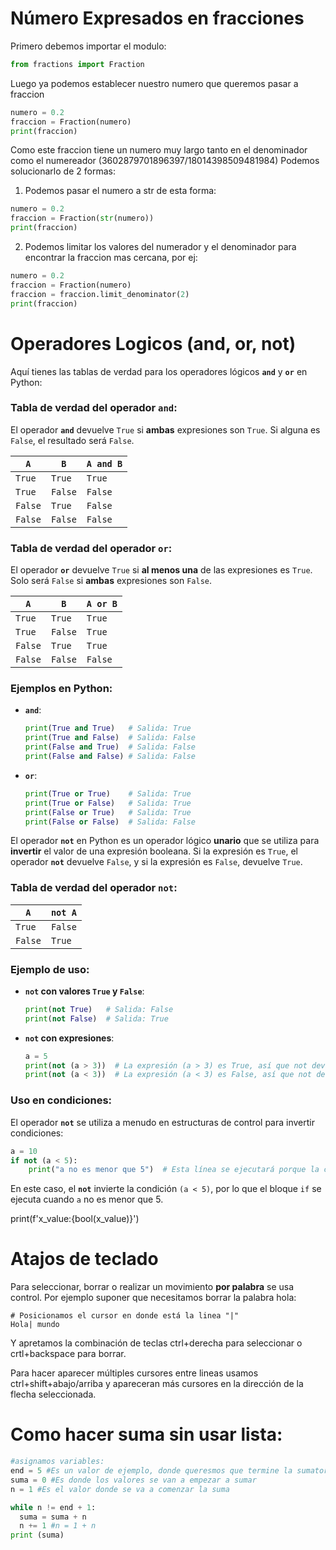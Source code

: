 # Número Expresados en fracciones

Primero debemos importar el modulo:
```py
from fractions import Fraction
```
Luego ya podemos establecer nuestro numero que queremos pasar a fraccion
```py
numero = 0.2
fraccion = Fraction(numero)
print(fraccion)
```
Como este fraccion tiene un numero muy largo tanto en el denominador como el numereador (3602879701896397/18014398509481984)
Podemos solucionarlo de 2 formas:
1. Podemos pasar el numero a str de esta forma:
```py
numero = 0.2
fraccion = Fraction(str(numero))
print(fraccion)
```
2. Podemos limitar los valores del numerador y el denominador para encontrar la fraccion mas cercana, por ej:
```py
numero = 0.2
fraccion = Fraction(numero)
fraccion = fraccion.limit_denominator(2)
print(fraccion)
```


# Operadores Logicos (and, or, not)
Aquí tienes las tablas de verdad para los operadores lógicos **`and`** y **`or`** en Python:

### Tabla de verdad del operador **`and`**:

El operador **`and`** devuelve `True` si **ambas** expresiones son `True`. Si alguna es `False`, el resultado será `False`.

| `A`     | `B`     | `A and B` |
|---------|---------|-----------|
| `True`  | `True`  | `True`    |
| `True`  | `False` | `False`   |
| `False` | `True`  | `False`   |
| `False` | `False` | `False`   |

### Tabla de verdad del operador **`or`**:

El operador **`or`** devuelve `True` si **al menos una** de las expresiones es `True`. Solo será `False` si **ambas** expresiones son `False`.

| `A`     | `B`     | `A or B`  |
|---------|---------|-----------|
| `True`  | `True`  | `True`    |
| `True`  | `False` | `True`    |
| `False` | `True`  | `True`    |
| `False` | `False` | `False`   |

### Ejemplos en Python:

- **`and`**:
  ```python
  print(True and True)   # Salida: True
  print(True and False)  # Salida: False
  print(False and True)  # Salida: False
  print(False and False) # Salida: False
  ```

- **`or`**:
  ```python
  print(True or True)    # Salida: True
  print(True or False)   # Salida: True
  print(False or True)   # Salida: True
  print(False or False)  # Salida: False
  ```
El operador **`not`** en Python es un operador lógico **unario** que se utiliza para **invertir** el valor de una expresión booleana. Si la expresión es `True`, el operador **`not`** devuelve `False`, y si la expresión es `False`, devuelve `True`.

### Tabla de verdad del operador **`not`**:

| `A`     | `not A` |
|---------|---------|
| `True`  | `False` |
| `False` | `True`  |

### Ejemplo de uso:

- **`not` con valores `True` y `False`**:
  ```python
  print(not True)   # Salida: False
  print(not False)  # Salida: True
  ```

- **`not` con expresiones**:
  ```python
  a = 5
  print(not (a > 3))  # La expresión (a > 3) es True, así que not devuelve False.
  print(not (a < 3))  # La expresión (a < 3) es False, así que not devuelve True.
  ```

### Uso en condiciones:

El operador **`not`** se utiliza a menudo en estructuras de control para invertir condiciones:

```python
a = 10
if not (a < 5):
    print("a no es menor que 5")  # Esta línea se ejecutará porque la condición es invertida.
```

En este caso, el **`not`** invierte la condición `(a < 5)`, por lo que el bloque `if` se ejecuta cuando `a` no es menor que 5.


  print(f'x_value:{bool(x_value)}')

# Atajos de teclado

Para seleccionar, borrar o realizar un movimiento **por palabra** se usa control. Por ejemplo suponer que necesitamos borrar la palabra hola:

```
# Posicionamos el cursor en donde está la linea "|"
Hola| mundo
```
Y apretamos la combinación de teclas ctrl+derecha para seleccionar o crtl+backspace para borrar.

Para hacer aparecer múltiples cursores entre lineas usamos ctrl+shift+abajo/arriba y apareceran más cursores en la dirección de la flecha seleccionada.

# Como hacer suma sin usar lista:
```py
#asignamos variables:
end = 5 #Es un valor de ejemplo, donde queresmos que termine la sumatoria
suma = 0 #Es donde los valores se van a empezar a sumar
n = 1 #Es el valor donde se va a comenzar la suma

while n != end + 1:
  suma = suma + n
  n += 1 #n = 1 + n
print (suma)
```